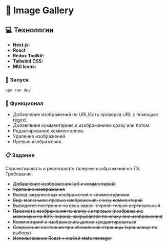 # :art: Image Gallery

## :computer: Технологии

- **Next.js:** 
- **React**
- **Redux Toolkit:** 
- **Tailwind CSS:** 
- **MUI Icons:**

### :wrench: Запуск

```bash
npm run dev
```

### :hammer: Функционал

- Добавление изображений по URL(Есть проверка URL с помощью regex).
- Добавление комментариев к изображениям сразу или потом.
- Редактирование комментариев.
- Удаление изображений.
- Превью изображения.

### :clipboard: Задание
Спроектировать и реализовать галерею изображений на TS.
Требования:
  - ~~Добавление изображения (url и комментарий)~~
  - ~~Удаление изображения~~
  - ~~Вывод загруженных изображений с комментариями~~
  - ~~Вид: маленькое превью изображения, снизу комментарий~~
  - ~~Выводятся построчно на весь экран, скролл только вертикальный~~
  - ~~Просмотр изображения по клику на превью (изображение максимум на 80% экрана, закрывается по клику вне изображения)~~
  - ~~Комментарий к изображению должен редактироваться~~
  - ~~Сохранение состояния при обновлении страницы (хранилище по выбору)~~
  - ~~Использование React + любой state manager~~